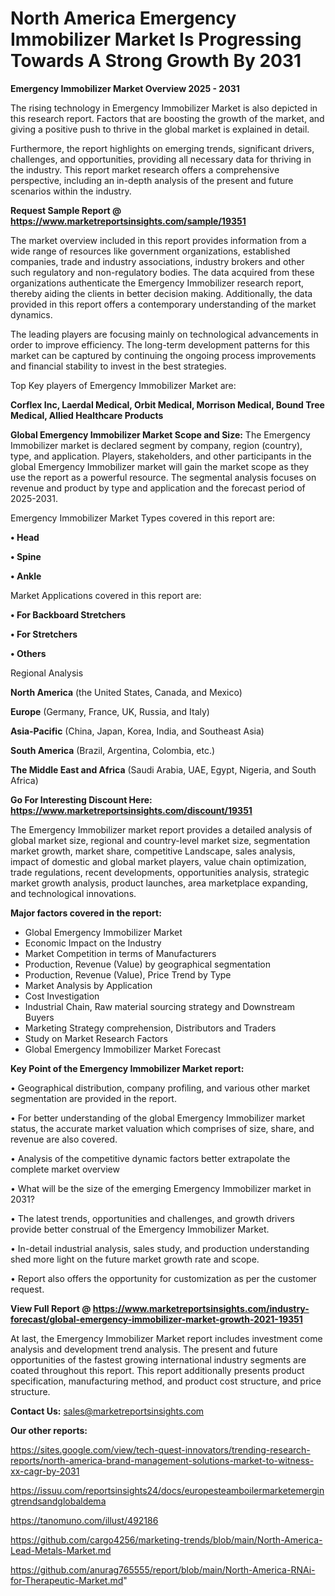 # North America Emergency Immobilizer Market Is Progressing Towards A Strong Growth By 2031

<Strong> Emergency Immobilizer Market Overview 2025 - 2031</strong>

The rising technology in Emergency Immobilizer Market is also depicted in this research report. Factors that are boosting the growth of the market, and giving a positive push to thrive in the global market is explained in detail.

Furthermore, the report highlights on emerging trends, significant drivers, challenges, and opportunities, providing all necessary data for thriving in the industry. This report market research offers a comprehensive perspective, including an in-depth analysis of the present and future scenarios within the industry.

<strong>Request Sample Report @ <a href=https://www.marketreportsinsights.com/sample/19351>https://www.marketreportsinsights.com/sample/19351</a></strong>

The market overview included in this report provides information from a wide range of resources like government organizations, established companies, trade and industry associations, industry brokers and other such regulatory and non-regulatory bodies. The data acquired from these organizations authenticate the Emergency Immobilizer research report, thereby aiding the clients in better decision making. Additionally, the data provided in this report offers a contemporary understanding of the market dynamics.

The leading players are focusing mainly on technological advancements in order to improve efficiency. The long-term development patterns for this market can be captured by continuing the ongoing process improvements and financial stability to invest in the best strategies.

Top Key players of Emergency Immobilizer Market are:

<strong>Corflex Inc, Laerdal Medical, Orbit Medical, Morrison Medical, Bound Tree Medical, Allied Healthcare Products</strong>

<strong><b>Global Emergency Immobilizer Market Scope and Size:</b></strong>
The Emergency Immobilizer market is declared segment by company, region (country), type, and application. Players, stakeholders, and other participants in the global Emergency Immobilizer market will gain the market scope as they use the report as a powerful resource. The segmental analysis focuses on revenue and product by type and application and the forecast period of 2025-2031.

Emergency Immobilizer Market Types covered in this report are:

<strong>• Head

• Spine

• Ankle</strong>

Market Applications covered in this report are:

<strong>• For Backboard Stretchers

• For Stretchers

• Others</strong> 

Regional Analysis

<strong>North America</strong> (the United States, Canada, and Mexico)

<strong>Europe</strong> (Germany, France, UK, Russia, and Italy)

<strong>Asia-Pacific</strong> (China, Japan, Korea, India, and Southeast Asia)

<strong>South America</strong> (Brazil, Argentina, Colombia, etc.)

<strong>The Middle East and Africa</strong> (Saudi Arabia, UAE, Egypt, Nigeria, and South Africa)

<strong>Go For Interesting Discount Here: <a href=https://www.marketreportsinsights.com/discount/19351>https://www.marketreportsinsights.com/discount/19351</a></strong>

The Emergency Immobilizer market report provides a detailed analysis of global market size, regional and country-level market size, segmentation market growth, market share, competitive Landscape, sales analysis, impact of domestic and global market players, value chain optimization, trade regulations, recent developments, opportunities analysis, strategic market growth analysis, product launches, area marketplace expanding, and technological innovations.

<strong><b>Major factors covered in the report:</b></strong>
<ul>
  <li>Global Emergency Immobilizer Market </li>
  <li>Economic Impact on the Industry</li>
  <li>Market Competition in terms of Manufacturers</li>
  <li>Production, Revenue (Value) by geographical segmentation</li>
  <li>Production, Revenue (Value), Price Trend by Type</li>
  <li>Market Analysis by Application</li>
  <li>Cost Investigation</li>
  <li>Industrial Chain, Raw material sourcing strategy and Downstream Buyers</li>
  <li>Marketing Strategy comprehension, Distributors and Traders</li>
  <li>Study on Market Research Factors</li>
  <li>Global Emergency Immobilizer Market Forecast</li>
</ul>

<strong><b>Key Point of the Emergency Immobilizer Market report:</b></strong>

• Geographical distribution, company profiling, and various other market segmentation are provided in the report.

• For better understanding of the global Emergency Immobilizer market status, the accurate market valuation which comprises of size, share, and revenue are also covered.

• Analysis of the competitive dynamic factors better extrapolate the complete market overview

• What will be the size of the emerging Emergency Immobilizer market in 2031?

• The latest trends, opportunities and challenges, and growth drivers provide better construal of the Emergency Immobilizer Market.

• In-detail industrial analysis, sales study, and production understanding shed more light on the future market growth rate and scope.

• Report also offers the opportunity for customization as per the customer request.

<strong><b>View Full Report @ <a href=https://www.marketreportsinsights.com/industry-forecast/global-emergency-immobilizer-market-growth-2021-19351>https://www.marketreportsinsights.com/industry-forecast/global-emergency-immobilizer-market-growth-2021-19351</a></b></strong>


At last, the Emergency Immobilizer Market report includes investment come analysis and development trend analysis. The present and future opportunities of the fastest growing international industry segments are coated throughout this report. This report additionally presents product specification, manufacturing method, and product cost structure, and price structure.

<strong>Contact Us:</strong>
sales@marketreportsinsights.com

<strong>Our other reports:</strong>

<a href=https://sites.google.com/view/tech-quest-innovators/trending-research-reports/north-america-brand-management-solutions-market-to-witness-xx-cagr-by-2031>https://sites.google.com/view/tech-quest-innovators/trending-research-reports/north-america-brand-management-solutions-market-to-witness-xx-cagr-by-2031</a>

<a href=https://issuu.com/reportsinsights24/docs/europesteamboilermarketemergingtrendsandglobaldema>https://issuu.com/reportsinsights24/docs/europesteamboilermarketemergingtrendsandglobaldema</a>

<a href=https://tanomuno.com/illust/492186>https://tanomuno.com/illust/492186</a>

<a href=https://github.com/cargo4256/marketing-trends/blob/main/North-America-Lead-Metals-Market.md>https://github.com/cargo4256/marketing-trends/blob/main/North-America-Lead-Metals-Market.md</a>

<a href=https://github.com/anurag765555/report/blob/main/North-America-RNAi-for-Therapeutic-Market.md>https://github.com/anurag765555/report/blob/main/North-America-RNAi-for-Therapeutic-Market.md</a>"
